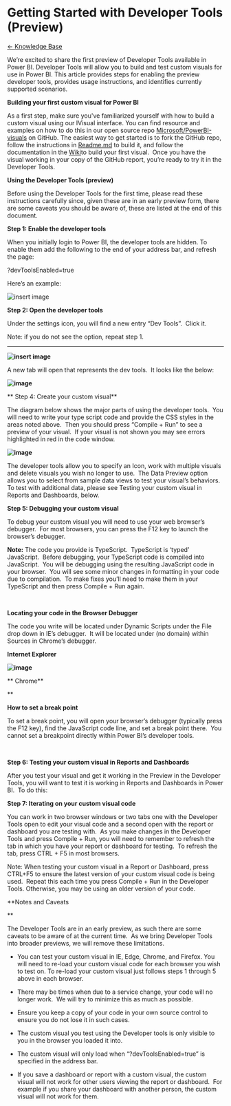 <properties 
   pageTitle="Getting Started with Developer Tools (Preview)"
   description="Getting Started with Developer Tools (Preview)"
   services="powerbi" 
   documentationCenter="" 
   authors="pcw3187" 
   manager="mblythe" 
   editor=""
   tags=""/>
 
<tags
   ms.service="powerbi"
   ms.devlang="NA"
   ms.topic="article"
   ms.tgt_pltfrm="NA"
   ms.workload="powerbi"
   ms.date="10/14/2015"
   ms.author="v-pawrig"/>
# Getting Started with Developer Tools (Preview)

[← Knowledge Base](https://support.powerbi.com/knowledgebase)

We’re excited to share the first preview of Developer Tools available in Power BI. Developer Tools will allow you to build and test custom visuals for use in Power BI. This article provides steps for enabling the preview developer tools, provides usage instructions, and identifies currently supported scenarios.


**Building your first custom visual for Power BI**

As a first step, make sure you've familiarized yourself with how to build a custom visual using our IVisual interface. You can find resource and examples on how to do this in our open source repo [Microsoft/PowerBI-visuals](http://www.github.com/Microsoft/PowerBI-visuals) on GitHub. The easiest way to get started is to fork the GitHub repo, follow the instructions in [Readme.md](https://github.com/Microsoft/PowerBI-visuals/blob/master/README.md) to build it, and follow the documentation in the [Wiki](https://github.com/Microsoft/PowerBI-visuals/wiki)to build your first visual.  Once you have the visual working in your copy of the GitHub report, you’re ready to try it in the Developer Tools. 

**Using the Developer Tools (preview)**

Before using the Developer Tools for the first time, please read these instructions carefully since, given these are in an early preview form, there are some caveats you should be aware of, these are listed at the end of this document.  

**Step 1: Enable the developer tools**

When you initially login to Power BI, the developer tools are hidden. To enable them add the following to the end of your address bar, and refresh the page:

?devToolsEnabled=true

Here’s an example:

![insert image]()

**Step 2: Open the developer tools**

Under the settings icon, you will find a new entry “Dev Tools”.  Click it.

Note: if you do not see the option, repeat step 1.

****

**![insert image]()**

A new tab will open that represents the dev tools.  It looks like the below:

**![image]()**

** Step 4: Create your custom visual**

The diagram below shows the major parts of using the developer tools.  You will need to write your type script code and provide the CSS styles in the areas noted above.  Then you should press “Compile + Run” to see a preview of your visual.  If your visual is not shown you may see errors highlighted in red in the code window. 

**![image]()**

The developer tools allow you to specify an Icon, work with multiple visuals and delete visuals you wish no longer to use.  The Data Preview option allows you to select from sample data views to test your visual’s behaviors.  To test with additional data, please see Testing your custom visual in Reports and Dashboards, below.

**Step 5: Debugging your custom visual**

To debug your custom visual you will need to use your web browser’s debugger.  For most browsers, you can press the F12 key to launch the browser’s debugger.

**Note:** The code you provide is TypeScript.  TypeScript is ‘typed’ JavaScript.  Before debugging, your TypeScript code is compiled into JavaScript.  You will be debugging using the resulting JavaScript code in your browser.  You will see some minor changes in formatting in your code due to compilation.  To make fixes you’ll need to make them in your TypeScript and then press Compile + Run again.

 

**Locating your code in the Browser Debugger**

The code you write will be located under Dynamic Scripts under the File drop down in IE’s debugger.  It will be located under (no domain) within Sources in Chrome’s debugger.

**Internet Explorer**

**![image]()**

** Chrome**

**![]()

**How to set a break point**

To set a break point, you will open your browser’s debugger (typically press the F12 key), find the JavaScript code line, and set a break point there.  You cannot set a breakpoint directly within Power BI’s developer tools.

 

**Step 6: Testing your custom visual in Reports and Dashboards**

After you test your visual and get it working in the Preview in the Developer Tools, you will want to test it is working in Reports and Dashboards in Power BI.  To do this:

**Step 7: Iterating on your custom visual code**

You can work in two browser windows or two tabs one with the Developer Tools open to edit your visual code and a second open with the report or dashboard you are testing with.  As you make changes in the Developer Tools and press Compile + Run, you will need to remember to refresh the tab in which you have your report or dashboard for testing.  To refresh the tab, press CTRL + F5 in most browsers.

Note: When testing your custom visual in a Report or Dashboard, press CTRL+F5 to ensure the latest version of your custom visual code is being used.  Repeat this each time you press Compile + Run in the Developer Tools. Otherwise, you may be using an older version of your code.  

 **Notes and Caveats

**

 The Developer Tools are in an early preview, as such there are some caveats to be aware of at the current time.  As we bring Developer Tools into broader previews, we will remove these limitations. 

-   You can test your custom visual in IE, Edge, Chrome, and Firefox. You will need to re-load your custom visual code for each browser you wish to test on. To re-load your custom visual just follows steps 1 through 5 above in each browser. 

-   There may be times when due to a service change, your code will no longer work.  We will try to minimize this as much as possible.

-   Ensure you keep a copy of your code in your own source control to ensure you do not lose it in such cases. 

-   The custom visual you test using the Developer tools is only visible to you in the browser you loaded it into. 

-   The custom visual will only load when “?devToolsEnabled=true” is specified in the address bar.

-   If you save a dashboard or report with a custom visual, the custom visual will not work for other users viewing the report or dashboard.  For example if you share your dashboard with another person, the custom visual will not work for them.

 

